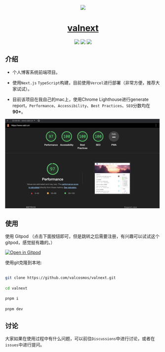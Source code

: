 <p align="center">
  <a href="https://nextjs.org">
    <img src="https://api.valzt.cn/media/avatar_me.png" height="100">
    <h1 align="center">valnext</h1>
  </a>
</p>

<p align="center">
<img src="https://img.shields.io/badge/TypeScript-v4.6.4-informational?style=for-the-badge&labelColor=000000" />
<img src="https://img.shields.io/badge/Next.js-v12.1.6-informational?logo=Next.js&style=for-the-badge&labelColor=000000" />
<img src="https://img.shields.io/badge/License-MIT-green.svg?style=for-the-badge&labelColor=000000" />

</p>

## 介绍

- 个人博客系统前端项目。

- 使用`Next.js` `TypeScript`构建，目前使用`Vercel`进行部署（非常方便，推荐大家试试）。

- 目前该项目在我自己的mac上，使用Chrome Lighthouse进行generate report，`Performance`、`Accessibility`、`Best Practices`、`SEO`分数均在**90+**。

<img src="/public/score.png" width="500px" />

## 使用

使用 Gitpod （点击下面按钮即可，但是跳转之后需要注册，有兴趣可以试试这个gitpod，感觉挺有趣的。）

[![Open in Gitpod](https://gitpod.io/button/open-in-gitpod.svg)](https://valcosmos-valnext-ybzdox95h1z.ws-us47.gitpod.io//)

使用git克隆到本地:

```bash

git clone https://github.com/valcosmos/valnext.git

cd valnext

pnpm i

pnpm dev

```

## 讨论

大家如果在使用过程中有什么问题，可以前往`Discussions`中进行讨论，或者在`issues`中进行提问。


